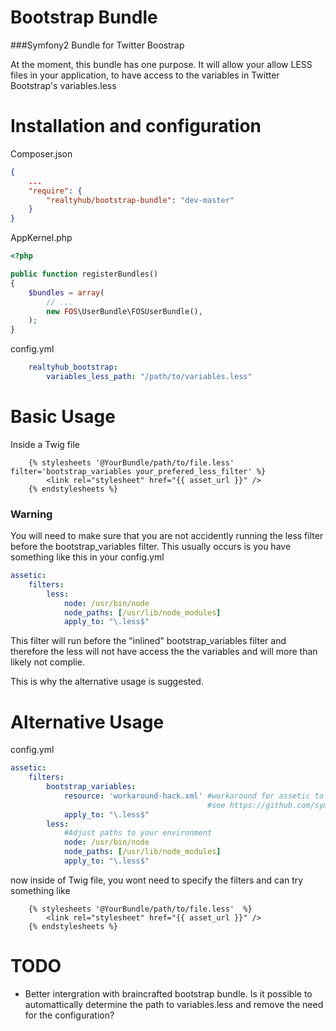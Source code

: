 # Bootstrap Bundle
###Symfony2 Bundle for Twitter Boostrap

At the moment, this bundle has one purpose. It will allow your allow LESS files in your
application, to have access to the variables in Twitter Bootstrap's variables.less

# Installation and configuration

Composer.json

``` json
{
    ...
    "require": {
        "realtyhub/bootstrap-bundle": "dev-master"
    }
}
```

AppKernel.php

``` php
<?php

public function registerBundles()
{
    $bundles = array(
        // ...
        new FOS\UserBundle\FOSUserBundle(),
    );
}
```


config.yml

``` yml
    realtyhub_bootstrap:
        variables_less_path: "/path/to/variables.less"

```



# Basic Usage

Inside a Twig file

```
    {% stylesheets '@YourBundle/path/to/file.less' filter='bootstrap_variables your_prefered_less_filter' %}
        <link rel="stylesheet" href="{{ asset_url }}" />
    {% endstylesheets %}
```


### Warning

You will need to make sure that you are not accidently running the less filter before the bootstrap_variables filter.
This usually occurs is you have something like this in your config.yml

``` yml
assetic:
    filters:
        less:
            node: /usr/bin/node
            node_paths: [/usr/lib/node_modules]
            apply_to: "\.less$"
```
This filter will run before the "inlined" bootstrap_variables filter and therefore the less will not have access the the 
variables and will more than likely not complie.

This is why the alternative usage is suggested.

# Alternative Usage

config.yml

``` yml
assetic:
    filters:
        bootstrap_variables:
            resource: 'workaround-hack.xml' #workaround for assetic to accept our filter.
                                            #see https://github.com/symfony/AsseticBundle/issues/50
            apply_to: "\.less$"
        less:
            #Adjust paths to your environment
            node: /usr/bin/node
            node_paths: [/usr/lib/node_modules]
            apply_to: "\.less$"
```

now inside of Twig file, you wont need to specify the filters and can try something like

```
    {% stylesheets '@YourBundle/path/to/file.less'  %}
        <link rel="stylesheet" href="{{ asset_url }}" />
    {% endstylesheets %}
```

# TODO

* Better intergration with braincrafted bootstrap bundle. Is it possible to automattically determine
the path to variables.less and remove the need for the configuration?
